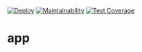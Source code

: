 [![Deploy](https://github.com/privatepad/app/actions/workflows/deploy.yml/badge.svg)](https://github.com/privatepad/app/actions/workflows/deploy.yml)
[![Maintainability](https://api.codeclimate.com/v1/badges/b837700472d490217d30/maintainability)](https://codeclimate.com/github/privatepad/app/maintainability)
[![Test Coverage](https://api.codeclimate.com/v1/badges/b837700472d490217d30/test_coverage)](https://codeclimate.com/github/privatepad/app/test_coverage)

# app

